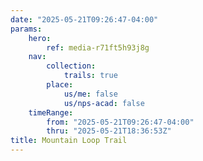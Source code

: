 ```yaml
---
date: "2025-05-21T09:26:47-04:00"
params:
    hero:
        ref: media-r71ft5h93j8g
    nav:
        collection:
            trails: true
        place:
            us/me: false
            us/nps-acad: false
    timeRange:
        from: "2025-05-21T09:26:47-04:00"
        thru: "2025-05-21T18:36:53Z"
title: Mountain Loop Trail
---
```

